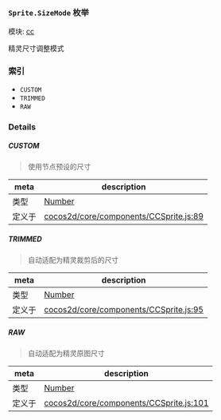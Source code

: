 ### `Sprite.SizeMode` 枚举



模块: [cc](../modules/cc.md)


精灵尺寸调整模式


### 索引
  - `CUSTOM`
  - `TRIMMED`
  - `RAW`

### Details


##### CUSTOM

> 使用节点预设的尺寸

| meta | description |
|------|-------------|
| 类型 | <a href="https://developer.mozilla.org/en/JavaScript/Reference/Global_Objects/Number" class="crosslink external" target="_blank">Number</a> |
| 定义于 | [cocos2d/core/components/CCSprite.js:89](https://github.com/cocos-creator/engine/blob/111da455d089e3000f670eed24ff5172a3488245/cocos2d/core/components/CCSprite.js#L89) |



##### TRIMMED

> 自动适配为精灵裁剪后的尺寸

| meta | description |
|------|-------------|
| 类型 | <a href="https://developer.mozilla.org/en/JavaScript/Reference/Global_Objects/Number" class="crosslink external" target="_blank">Number</a> |
| 定义于 | [cocos2d/core/components/CCSprite.js:95](https://github.com/cocos-creator/engine/blob/111da455d089e3000f670eed24ff5172a3488245/cocos2d/core/components/CCSprite.js#L95) |



##### RAW

> 自动适配为精灵原图尺寸

| meta | description |
|------|-------------|
| 类型 | <a href="https://developer.mozilla.org/en/JavaScript/Reference/Global_Objects/Number" class="crosslink external" target="_blank">Number</a> |
| 定义于 | [cocos2d/core/components/CCSprite.js:101](https://github.com/cocos-creator/engine/blob/111da455d089e3000f670eed24ff5172a3488245/cocos2d/core/components/CCSprite.js#L101) |


